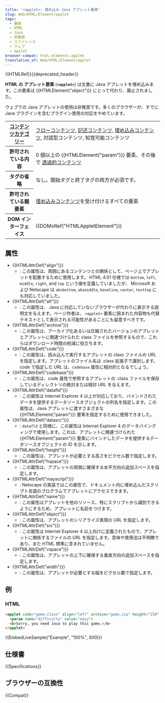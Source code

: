 ```yaml
---
title: '<applet>: 埋め込み Java アプレット要素'
slug: Web/HTML/Element/applet
tags:
  - 要素
  - HTML
  - Java
  - 非推奨
  - リファレンス
  - ウェブ
  - applet
browser-compat: html.elements.applet
translation_of: Web/HTML/Element/applet
---
```


{{HTMLRef}}{{deprecated_header}}

**HTML の アプレット要素** (**`<applet>`**) は文書に Java アプレットを埋め込みます。この要素は {{HTMLElement("object")}} にとって代わり、廃止されました。

ウェブでの Java アプレットの使用は非推奨です。多くのブラウザーが、すでに Java プラグインを含むプラグイン使用の対応をやめています。

<table class="properties">
  <tbody>
    <tr>
      <th scope="row">
        <a href="/ja/docs/Web/Guide/HTML/Content_categories">コンテンツカテゴリー</a>
      </th>
      <td>
        <a href="/ja/docs/Web/Guide/HTML/Content_categories#flow_content">フローコンテンツ</a>,
        <a href="/ja/docs/Web/Guide/HTML/Content_categories#phrasing_content">記述コンテンツ</a>,
        <a href="/ja/docs/Web/Guide/HTML/Content_categories#embedded_content">埋め込みコンテンツ</a>,
        対話型コンテンツ,
        知覚可能コンテンツ
      </td>
    </tr>
    <tr>
      <th scope="row">許可されている内容</th>
      <td>
      0 個以上の {{HTMLElement("param")}} 要素、その後で <a href="/ja/docs/Web/Guide/HTML/Content_categories#transparent_content_model">透過的コンテンツ</a>
      </td>
    </tr>
    <tr>
      <th scope="row">タグの省略</th>
      <td>なし。開始タグと終了タグの両方が必須です。</td>
    </tr>
    <tr>
      <th scope="row">許可されている親要素</th>
      <td>
        <a href="/ja/docs/Web/Guide/HTML/Content_categories#embedded_content">埋め込みコンテンツ</a>を受け付けるすべての要素</td>
    </tr>
    <tr>
      <th scope="row">DOM インターフェイス</th>
      <td>{{DOMxRef("HTMLAppletElement")}}</td>
    </tr>
  </tbody>
</table>

## 属性

- {{HTMLAttrDef("align")}}
  - : この属性は、周囲にあるコンテンツとの関係として、ページ上でアプレットを配置するために使用します。 HTML 4.01 仕様では `bottom`, `left`, `middle`, `right`, and `top` という値を定義していましたが、 Microsoft および Netscape は `absbottom`, `absmiddle`, `baseline`, `center`, `texttop` にも対応していました。
- {{HTMLAttrDef("alt")}}
  - : この属性は、 Java に対応していないブラウザーが代わりに表示する説明文を与えます。ページ作者は、 `<applet>` 要素に囲まれた内容物も代替テキストとして表示される可能性があることにも留意すべきです。
- {{HTMLAttrDef("archive")}}
  - : この属性は、アーカイブ化あるいは圧縮されたバージョンのアプレットとアプレットに関連づけられた class ファイルを参照するもので、これらはダウンロード時間の削減に役立ちます。
- {{HTMLAttrDef("code")}}
  - : この属性は、読み込んで実行するアプレットの class ファイルの URL を指定します。アプレットのファイル名は .class 拡張子で識別します。code で指定した URL は、`codebase` 属性に相対的となるでしょう。
- {{HTMLAttrDef("codebase")}}
  - : この属性は、code 属性で参照するアプレットの .class ファイルを保存しているディレクトリの絶対または相対 URL を与えます。
- {{HTMLAttrDef("datafld")}}
  - : この属性は Internet Explorer 4 以上が対応しており、バインドされたデータを提供するデータソースオブジェクトの列名を指定します。この属性は、Java アプレットに渡すさまざまな {{HTMLElement("param")}} 要素を指定するために使用できました。
- {{HTMLAttrDef("datasrc")}}
  - : `datafld` と同様に、この属性は Internet Explorer 4 のデータバインディングで使用します。これは、アプレットに関連づけられた {{HTMLElement("param")}} 要素にバインドしたデータを提供するデータソースオブジェクトの ID を示します。
- {{HTMLAttrDef("height")}}
  - : この属性は、アプレットが必要とする高さをピクセル数で指定します。
- {{HTMLAttrDef("hspace")}}
  - : この属性は、アプレットの両側に確保する水平方向の追加スペースを指定します。
- {{HTMLAttrDef("mayscript")}}
  - : Netscape の実装ではこの属性で、ドキュメント内に埋め込んだスクリプト言語のプログラムでアプレットにアクセスできます。
- {{HTMLAttrDef("name")}}
  - : この属性はアプレットを他のリソース、特にスクリプトから識別できるようにするため、アプレットに名前をつけます。
- {{HTMLAttrDef("object")}}
  - : この属性は、アプレットのシリアライズ表現の URL を指定します。
- {{HTMLAttrDef("src")}}
  - : この属性は Internet Explorer 4 以上向けに定義されたもので、アプレットに関係するファイルの URL を指定します。意味や使用法は不明瞭であり、また HTML 標準に含まれていません。
- {{HTMLAttrDef("vspace")}}
  - : この属性は、アプレットの上下に確保する垂直方向の追加スペースを指定します。
- {{HTMLAttrDef("width")}}
  - : この属性は、アプレットが必要とする幅をピクセル数で指定します。

## 例

<h3 id="HTML">HTML</h3>

```html
<applet code="game.class" align="left" archive="game.zip" height="250" width="350">
  <param name="difficulty" value="easy">
  <b>Sorry, you need Java to play this game.</b>
</applet>
```

{{EmbedLiveSample("Example", "100%", 300)}}

## 仕様書

{{Specifications}}

## ブラウザーの互換性

{{Compat}}
